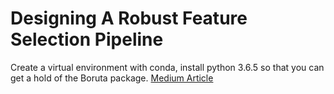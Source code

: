 # Designing A Robust Feature Selection Pipeline

Create a virtual environment with conda, install python 3.6.5 so that you can get a hold of the Boruta package.
[Medium Article](https://towardsdatascience.com/designing-a-feature-selection-pipeline-in-python-859fec4d1b12?source=friends_link&sk=e16b53d4dbce1ea3e77ade229e8abc65)
